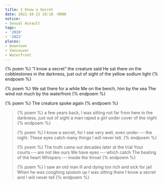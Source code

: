 ```yaml
---
title: I Know a Secret
date: 2022-10-22 19:18 -0800
notice:
- Sexual Assault
tags:
- '2019'
- '2022'
places:
- Downtown
- Vancouver
- Waterfront
---
```

{% poem %}
<q>I know a secret</q>
the creature said
He sat there on the cobblestones
in the darkness, just out of sight
of the yellow sodium light
{% endpoem %}

{% poem %}
We sat there for a while
Me on the bench, him by the sea
The wind not much
by the waterfront
{% endpoem %}

{% poem %}
The creature spoke again
{% endpoem %}

> {% poem %}
a few years back,
I was sitting not far from here
in the darkness, just out of sight
a man raped a girl under cover of the night
{% endpoem %}
>
> {% poem %}
I know a secret,
for I see very well,
even under&#x2009;---&#x2009;the night.
These eyes catch many things
I will never tell.
{% endpoem %}
> 
> {% poem %}
The truth came out
decades later at the trial
Your courts&#x2009;---&#x2009;are not like ours
We have eyes&#x2009;---&#x2009;which catch
The beating of the heart
Whispers&#x2009;---&#x2009;inside the throat
{% endpoem %}
> 
> {% poem %}
I saw an old man ill and dying
too rich and sick for jail
When he was coughing sputum up
I was sitting there
I know a secret
and I will never tell
{% endpoem %}
